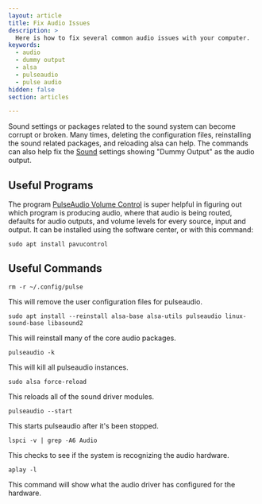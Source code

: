 ```yaml
---
layout: article
title: Fix Audio Issues
description: >
  Here is how to fix several common audio issues with your computer.
keywords:
  - audio
  - dummy output
  - alsa
  - pulseaudio
  - pulse audio
hidden: false
section: articles

---
```


Sound settings or packages related to the sound system can become corrupt or broken. Many times, deleting the configuration files, reinstalling the sound related packages, and reloading alsa can help. The commands can also help fix the <u>Sound</u> settings showing "Dummy Output" as the audio output.

## Useful Programs

The program <u>PulseAudio Volume Control</u> is super helpful in figuring out which program is producing audio, where that audio is being routed, defaults for audio outputs, and volume levels for every source, input and output.  It can be installed using the software center, or with this command:  

```
sudo apt install pavucontrol
```

## Useful Commands

```
rm -r ~/.config/pulse
```

This will remove the user configuration files for pulseaudio.

```
sudo apt install --reinstall alsa-base alsa-utils pulseaudio linux-sound-base libasound2
```

This will reinstall many of the core audio packages.

```
pulseaudio -k
```

This will kill all pulseaudio instances.

```
sudo alsa force-reload
```

This reloads all of the sound driver modules.

```
pulseaudio --start
```

This starts pulseaudio after it's been stopped.

```
lspci -v | grep -A6 Audio
```

This checks to see if the system is recognizing the audio hardware.

```
aplay -l
```

This command will show what the audio driver has configured for the hardware.
